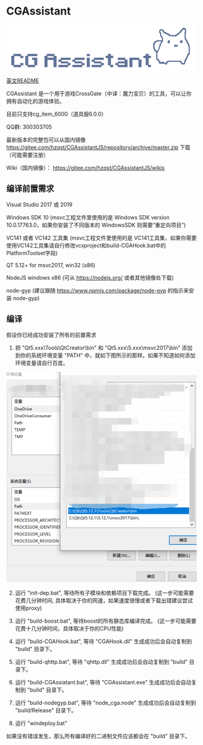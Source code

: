# CGAssistant

![](img/logo.png)

[英文README](README.md)

CGAssistant 是一个用于游戏CrossGate（中译：魔力宝贝）的工具，可以让你拥有自动化的游戏体验。

目前只支持cg_item_6000（道具服6.0.0）
  
QQ群: 300303705

最新版本的完整包可以从国内镜像 https://gitee.com/hzqst/CGAssistantJS/repository/archive/master.zip 下载（可能需要注册）

Wiki（国内镜像）： https://gitee.com/hzqst/CGAssistantJS/wikis

## 编译前置需求

Visual Studio 2017 或 2019

Windows SDK 10 (msvc工程文件里使用的是 Windows SDK version 10.0.17763.0，如果你安装了不同版本的 WindowsSDK 则需要“重定向项目”)

VC141 或者 VC142 工具集 (msvc工程文件里使用的是 VC141工具集，如果你需要使用VC142工具集请自行修改vcxproject和build-CGAHook.bat中的PlatformToolset字段)

QT 5.12+ for msvc2017, win32 (x86)

NodeJS windows x86 (可从 https://nodejs.org/ 或者其他镜像处下载)

node-gyp (建议跟随 https://www.npmjs.com/package/node-gyp 的指示来安装 node-gyp)

## 编译

假设你已经成功安装了所有的前置需求

1. 把 "Qt5.xxx\Tools\QtCreator\bin\" 和 "Qt5.xxx\5.xxx\msvc2017\bin\" 添加到你的系统环境变量 "PATH" 中，就如下图所示的那样。如果不知道如何添加环境变量请自行百度。

![](img/1.png)

2. 运行 "init-dep.bat", 等待所有子模块和依赖项目下载完成。 (这一步可能需要花费几分钟时间, 具体取决于你的网速，如果速度很慢或者下载出错建议尝试使用proxy)

3. 运行 "build-boost.bat", 等待boost的所有静态库编译完成。 (这一步可能需要花费十几分钟时间，具体取决于你的CPU性能)

4. 运行 "build-CGAHook.bat", 等待 "CGAHook.dll" 生成成功后会自动复制到 "build" 目录下。

5. 运行 "build-qhttp.bat", 等待 "qhttp.dll" 生成成功后会自动复制到 "build" 目录下。

6. 运行 "build-CGAssiatant.bat", 等待 "CGAssistant.exe" 生成成功后会自动复制到 "build" 目录下。

7. 运行 "build-nodegyp.bat", 等待 "node_cga.node" 生成成功后会自动复制到 "build/Release" 目录下。

8. 运行 "windeploy.bat"

如果没有错误发生，那么所有编译好的二进制文件应该都会在 "build" 目录下。
